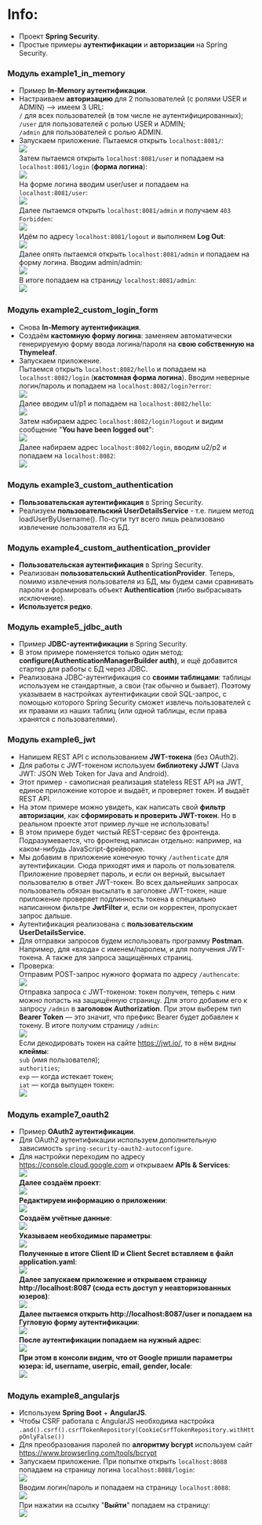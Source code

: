 # Info:
- Проект **Spring Security**.
- Простые примеры **аутентификации** и **авторизации** на Spring Security.

### Модуль example1_in_memory
- Пример **In-Memory аутентификации**.
- Настраиваем **авторизацию** для 2 пользователей (с ролями USER и ADMIN) --> имеем 3 URL:  
`/` для всех пользователей (в том числе не аутентифицированных);  
`/user` для пользователей с ролью USER и ADMIN;  
`/admin` для пользователей с ролью ADMIN.  
- Запускаем приложение. Пытаемся открыть `localhost:8081/`:  
![](https://github.com/aleksey-nsk/spring_security/blob/master/screenshots/ex1_01_home.png)  
Затем пытаемся открыть `localhost:8081/user` и попадаем на `localhost:8081/login` (**форма логина**):  
![](https://github.com/aleksey-nsk/spring_security/blob/master/screenshots/ex1_02_login.png)  
На форме логина вводим user/user и попадаем на `localhost:8081/user`:  
![](https://github.com/aleksey-nsk/spring_security/blob/master/screenshots/ex1_03_user.png)  
Далее пытаемся открыть `localhost:8081/admin` и получаем `403 Forbidden`:  
![](https://github.com/aleksey-nsk/spring_security/blob/master/screenshots/ex1_04_forbidden_403.png)  
Идём по адресу `localhost:8081/logout` и выполняем **Log Out**:  
![](https://github.com/aleksey-nsk/spring_security/blob/master/screenshots/ex1_05_logout.png)  
Далее опять пытаемся открыть `localhost:8081/admin` и попадаем на форму логина. Вводим admin/admin:  
![](https://github.com/aleksey-nsk/spring_security/blob/master/screenshots/ex1_06_login.png)  
В итоге попадаем на страницу `localhost:8081/admin`:  
![](https://github.com/aleksey-nsk/spring_security/blob/master/screenshots/ex1_07_admin.png)

### Модуль example2_custom_login_form
- Снова **In-Memory аутентификация**.
- Создаём **кастомную форму логина**: заменяем автоматически генерируемую форму ввода логина/пароля на **свою собственную на Thymeleaf**.  
- Запускаем приложение.  
Пытаемся открыть `localhost:8082/hello` и попадаем на `localhost:8082/login` (**кастомная форма логина**).
Вводим неверные логин/пароль и попадаем на `localhost:8082/login?error`:  
![](https://github.com/aleksey-nsk/spring_security/blob/master/screenshots/ex2_01_error.png)  
Далее вводим u1/p1 и попадаем на `localhost:8082/hello`:  
![](https://github.com/aleksey-nsk/spring_security/blob/master/screenshots/ex2_02_hello.png)  
Затем набираем адрес `localhost:8082/login?logout` и видим сообщение "**You have been logged out**":  
![](https://github.com/aleksey-nsk/spring_security/blob/master/screenshots/ex2_03_logout.png)  
Далее набираем адрес `localhost:8082/login`, вводим u2/p2 и попадаем на `localhost:8082`:  
![](https://github.com/aleksey-nsk/spring_security/blob/master/screenshots/ex2_04_main.png)

### Модуль example3_custom_authentication
- **Пользовательская аутентификация** в Spring Security.
- Реализуем **пользовательский UserDetailsService** - т.е. пишем метод
loadUserByUsername(). По-сути тут всего лишь реализовано извлечение пользователя из БД.

### Модуль example4_custom_authentication_provider
- **Пользовательская аутентификация** в Spring Security.
- Реализован **пользовательский AuthenticationProvider**. Теперь, помимо извлечения пользователя из БД,
мы будем сами сравнивать пароли и формировать объект **Authentication** (либо выбрасывать исключение).
- **Используется редко**.

### Модуль example5_jdbc_auth
- Пример **JDBC-аутентификации** в Spring Security.
- В этом примере поменяется только один метод: **configure(AuthenticationManagerBuilder auth)**,
и ещё добавится стартер для работы с БД через JDBC.
- Реализована JDBC-аутентификация со **своими таблицами**: таблицы используем не стандартные, а свои (так обычно и бывает). 
Поэтому указываем в настройках аутентификации свой SQL-запрос, с помощью которого Spring Security сможет извлечь 
пользователей с их правами из наших таблиц (или одной таблицы, если права хранятся с пользователями).

### Модуль example6_jwt
- Напишем REST API с использованием **JWT-токена** (без OAuth2).
- Для работы с JWT-токеном используем **библиотеку JJWT** (Java JWT: JSON Web Token for Java and Android).
- Этот пример - самописная реализация stateless REST API на JWT,
единое приложение которое и выдаёт, и проверяет токен. И выдаёт REST API.
- На этом примере можно увидеть, как написать свой **фильтр авторизации**, как **сформировать 
и проверить JWT-токен**. Но в реальном проекте этот пример лучше не использовать!
- В этом примере будет чистый REST-сервис без фронтенда. Подразумевается, что фронтенд 
написан отдельно: например, на каком-нибудь JavaScript-фрейворке.
- Мы добавим в приложение конечную точку `/authenticate` для аутентификации. Сюда приходят имя и пароль от пользователя. 
Приложение проверяет пароль, и если он верный, высылает пользователю в ответ JWT-токен. Во всех дальнейших запросах 
пользователь обязан высылать в заголовке JWT-токен, наше приложение проверяет подлинность токена 
в специально написанном фильтре **JwtFilter** и, если он корректен, пропускает запрос дальше.
- Аутентификация реализована с **пользовательским UserDetailsService**.
- Для отправки запросов будем использовать программу **Postman**. Например, для «входа» 
с именем/паролем, и для получения JWT-токена. А также для запроса защищённых страниц.
- Проверка:  
Отправим POST-запрос нужного формата по адресу `/authencate`:  
![](https://github.com/aleksey-nsk/spring_security/blob/master/screenshots/ex6_01_create_jwt.png)  
Отправка запроса с JWT-токеном: токен получен, теперь с ним можно попасть на защищённую страницу.
Для этого добавим его к запросу `/admin` в **заголовок Authorization**. При этом выберем тип **Bearer Token** — это значит, 
что префикс Bearer будет добавлен к токену. В итоге получим страницу `/admin`:  
![](https://github.com/aleksey-nsk/spring_security/blob/master/screenshots/ex6_02_request_with_jwt.png)  
Если декодировать токен на сайте https://jwt.io/, 
то в нём видны **клеймы**:  
`sub` (имя пользователя);  
`authorities`;  
`exp` — когда истекает токен;  
`iat` — когда выпущен токен:  
![](https://github.com/aleksey-nsk/spring_security/blob/master/screenshots/ex6_03_jwt_decoded.png)  

### Модуль example7_oauth2
- Пример **OAuth2 аутентификации**.
- Для OAuth2 аутентификации используем дополнительную зависимость `spring-security-oauth2-autoconfigure`.
- Для настройки переходим по адресу https://console.cloud.google.com и открываем **APIs & Services**:  
![](https://github.com/aleksey-nsk/spring_security/blob/master/screenshots/ex7_01_open_google.png)  
**Далее создаём проект**:  
![](https://github.com/aleksey-nsk/spring_security/blob/master/screenshots/ex7_02_create_project.png)  
**Редактируем информацию о приложении**:  
![](https://github.com/aleksey-nsk/spring_security/blob/master/screenshots/ex7_03_app_information.png)  
**Создаём учётные данные**:  
![](https://github.com/aleksey-nsk/spring_security/blob/master/screenshots/ex7_04_create_oauth_client_id.png)  
**Указываем необходимые параметры**:  
![](https://github.com/aleksey-nsk/spring_security/blob/master/screenshots/ex7_05_type_name_uris.png)  
**Полученные в итоге Client ID и Client Secret вставляем в файл application.yaml**:  
![](https://github.com/aleksey-nsk/spring_security/blob/master/screenshots/ex7_06_oauth_client_created.png)  
**Далее запускаем приложение и открываем страницу http://localhost:8087 (сюда есть доступ у неавторизованных юзеров)**:  
![](https://github.com/aleksey-nsk/spring_security/blob/master/screenshots/ex7_07_root.png)  
**Далее пытаемся открыть http://localhost:8087/user и попадаем на Гугловую форму аутентификации**:  
![](https://github.com/aleksey-nsk/spring_security/blob/master/screenshots/ex7_08_user.png)  
**После аутентификации попадаем на нужный адрес**:  
![](https://github.com/aleksey-nsk/spring_security/blob/master/screenshots/ex7_09_user_ok.png)  
**При этом в консоли видим, что от Google пришли параметры юзера: id, username, userpic, email, gender, locale**:  
![](https://github.com/aleksey-nsk/spring_security/blob/master/screenshots/ex7_10_user_info_log.png)  

### Модуль example8_angularjs
- Используем **Spring Boot** + **AngularJS**.
- Чтобы CSRF работала с AngularJS необходима настройка `.and().csrf().csrfTokenRepository(CookieCsrfTokenRepository.withHttpOnlyFalse())`
- Для преобразования паролей по **алгоритму bcrypt** используем сайт https://www.browserling.com/tools/bcrypt
- Запускаем приложение. При попытке открыть `localhost:8088` попадаем на страницу логина `localhost:8088/login`:    
![](https://github.com/aleksey-nsk/spring_security/blob/master/screenshots/ex8_01_login_page.png)  
Вводим логин/пароль и попадаем на страницу `localhost:8088`:      
![](https://github.com/aleksey-nsk/spring_security/blob/master/screenshots/ex8_02_main_page.png)  
При нажатии на ссылку "**Выйти**" попадаем на страницу:    
![](https://github.com/aleksey-nsk/spring_security/blob/master/screenshots/ex8_03_logout.png) 
